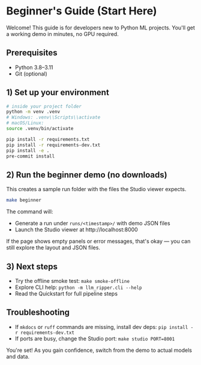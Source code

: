 # Beginner's Guide (Start Here)

Welcome! This guide is for developers new to Python ML projects. You'll get a working demo in minutes, no GPU required.

## Prerequisites
- Python 3.8–3.11
- Git (optional)

## 1) Set up your environment

```bash
# inside your project folder
python -m venv .venv
# Windows: .venv\\Scripts\\activate
# macOS/Linux:
source .venv/bin/activate

pip install -r requirements.txt
pip install -r requirements-dev.txt
pip install -e .
pre-commit install
```

## 2) Run the beginner demo (no downloads)
This creates a sample run folder with the files the Studio viewer expects.

```bash
make beginner
```

The command will:
- Generate a run under `runs/<timestamp>/` with demo JSON files
- Launch the Studio viewer at http://localhost:8000

If the page shows empty panels or error messages, that's okay — you can still explore the layout and JSON files.

## 3) Next steps
- Try the offline smoke test: `make smoke-offline`
- Explore CLI help: `python -m llm_ripper.cli --help`
- Read the Quickstart for full pipeline steps

## Troubleshooting
- If `mkdocs` or `ruff` commands are missing, install dev deps: `pip install -r requirements-dev.txt`
- If ports are busy, change the Studio port: `make studio PORT=8001`

You're set! As you gain confidence, switch from the demo to actual models and data.
